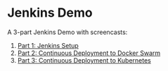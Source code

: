 # Jenkins Demo

A 3-part Jenkins Demo with screencasts:

1. [Part 1: Jenkins Setup](docs/part1-jenkins-setup.md)
2. [Part 2: Continuous Deployment to Docker Swarm](docs/part2-cd-docker-swarm.md)
3. [Part 3: Continuous Deployment to Kubernetes](docs/part3-cd-kubernetes.md)
